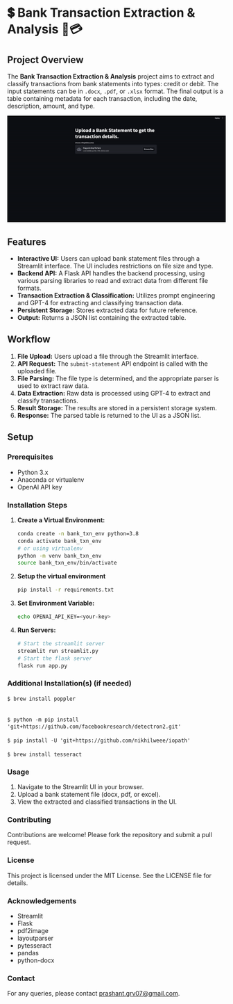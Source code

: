 # 💲 Bank Transaction Extraction & Analysis 📑💳
## Project Overview

The **Bank Transaction Extraction & Analysis** project aims to extract and classify transactions from bank statements into types: credit or debit. The input statements can be in `.docx`, `.pdf`, or `.xlsx` format. The final output is a table containing metadata for each transaction, including the date, description, amount, and type.

![Alt Text](https://github.com/gravityfalls404/Bank-Transaction-Extraction-Analysis/blob/main/files/Bank-transcation.gif)


## Features

- **Interactive UI:** Users can upload bank statement files through a Streamlit interface. The UI includes restrictions on file size and type.
- **Backend API:** A Flask API handles the backend processing, using various parsing libraries to read and extract data from different file formats.
- **Transaction Extraction & Classification:** Utilizes prompt engineering and GPT-4 for extracting and classifying transaction data.
- **Persistent Storage:** Stores extracted data for future reference.
- **Output:** Returns a JSON list containing the extracted table.

## Workflow

1. **File Upload:** Users upload a file through the Streamlit interface.
2. **API Request:** The `submit-statement` API endpoint is called with the uploaded file.
3. **File Parsing:** The file type is determined, and the appropriate parser is used to extract raw data.
4. **Data Extraction:** Raw data is processed using GPT-4 to extract and classify transactions.
5. **Result Storage:** The results are stored in a persistent storage system.
6. **Response:** The parsed table is returned to the UI as a JSON list.

## Setup

### Prerequisites

- Python 3.x
- Anaconda or virtualenv
- OpenAI API key

### Installation Steps

1. **Create a Virtual Environment:**
   ```bash
   conda create -n bank_txn_env python=3.8
   conda activate bank_txn_env
   # or using virtualenv
   python -m venv bank_txn_env
   source bank_txn_env/bin/activate

2. **Setup the virtual environment**
    ```bash
    pip install -r requirements.txt

3. **Set Environment Variable:**
    ```bash
    echo OPENAI_API_KEY=<your-key>

4. **Run Servers:**
    ```bash
    # Start the streamlit server
    streamlit run streamlit.py
    # Start the flask server
    flask run app.py


### Additional Installation(s) (if needed)
    
    $ brew install poppler

    
    $ python -m pip install 'git+https://github.com/facebookresearch/detectron2.git'

    $ pip install -U 'git+https://github.com/nikhilweee/iopath'

    $ brew install tesseract


### **Usage**

1. Navigate to the Streamlit UI in your browser.
2. Upload a bank statement file (docx, pdf, or excel).
3. View the extracted and classified transactions in the UI.

### **Contributing**
Contributions are welcome! Please fork the repository and submit a pull request.

### **License**
This project is licensed under the MIT License. See the LICENSE file for details.

### **Acknowledgements**
- Streamlit
- Flask
- pdf2image
- layoutparser
- pytesseract
- pandas
- python-docx

### Contact
For any queries, please contact prashant.grv07@gmail.com.


    
